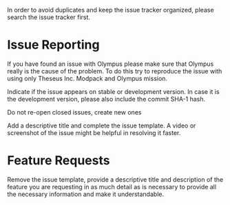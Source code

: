In order to avoid duplicates and keep the issue tracker organized, please search the issue tracker first.

# Issue Reporting

If you have found an issue with Olympus please make sure that Olympus really is the cause of the problem. To do this try to reproduce the issue with using only Theseus Inc. Modpack and Olympus mission.

Indicate if the issue appears on stable or development version. In case it is the development version, please also include the commit SHA-1 hash.

Do not re-open closed issues, create new ones

Add a descriptive title and complete the issue template. A video or screenshot of the issue might be helpful in resolving it faster.

# Feature Requests

Remove the issue template, provide a descriptive title and description of the feature you are requesting in as much detail as is necessary to provide all the necessary information and make it understandable.
